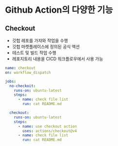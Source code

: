 # Github Action의 다양한 기능

## Checkout

- 깃헙 레포를 가쟈와 작업을 수행
- 깃헙 마켓플레이스에 정의된 공식 액션
- 테스트 및 빌드 작업 수행
- 레포지토리 내용을 CICD 워크플로우에서 사용 가능

```yaml
name: checkout
on: workflow_dispatch

jobs:
  no-checkoit:
    runs-on: ubuntu-latest
    steps:
      - name: check file list
        run: cat README.md

  checkout:
    runs-on: ubuntu-latest
    steps:
      - name: use checkout action
        uses: actions/checkout@v4
      - name: check file list
        run: cat README.md
 
```
